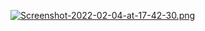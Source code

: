 [![Screenshot-2022-02-04-at-17-42-30.png](https://i.postimg.cc/tJh5BLrX/Screenshot-2022-02-04-at-17-42-30.png)](https://postimg.cc/p5LzT1b7)
